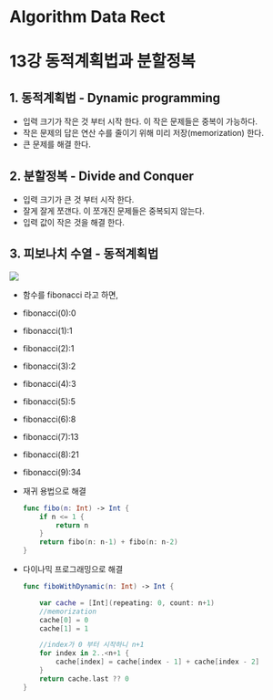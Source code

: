 # Algorithm Data Rect
# 

13강 동적계획법과 분할정복
===========

## 1. 동적계획법 - Dynamic programming
* 입력 크기가 작은 것 부터 시작 한다. 이 작은 문제들은 중복이 가능하다.
* 작은 문제의 답은 연산 수를 줄이기 위해 미리 저장(memorization) 한다.
* 큰 문제를 해결 한다.

## 2. 분할정복 - Divide and Conquer
* 입력 크기가 큰 것 부터 시작 한다.
* 잘게 잘게 쪼갠다. 이 쪼개진 문제들은 중복되지 않는다.
* 입력 값이 작은 것을 해결 한다.

## 3. 피보나치 수열 - 동적계획법
<img src = "https://www.fun-coding.org/00_Images/Fibonacci.png">

* 함수를 fibonacci 라고 하면,
* fibonacci(0):0
* fibonacci(1):1
* fibonacci(2):1
* fibonacci(3):2
* fibonacci(4):3
* fibonacci(5):5
* fibonacci(6):8
* fibonacci(7):13
* fibonacci(8):21
* fibonacci(9):34

* 재귀 용법으로 해결
    ```swift
    func fibo(n: Int) -> Int {
        if n <= 1 {
            return n
        }
        return fibo(n: n-1) + fibo(n: n-2)
    }
    ```
    
* 다이나믹 프로그래밍으로 해결

    ```swift
    func fiboWithDynamic(n: Int) -> Int {

        var cache = [Int](repeating: 0, count: n+1)
        //memorization
        cache[0] = 0
        cache[1] = 1

        //index가 0 부터 시작하니 n+1
        for index in 2..<n+1 {
            cache[index] = cache[index - 1] + cache[index - 2]
        }
        return cache.last ?? 0
    }
    ```
